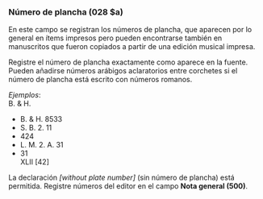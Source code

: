### Número de plancha (028 $a)

En este campo se registran los números de plancha, que aparecen por lo general en ítems impresos pero pueden encontrarse también en manuscritos que fueron copiados a partir de una edición musical impresa.

Registre el número de plancha exactamente como aparece en la fuente. Pueden añadirse números arábigos aclaratorios entre corchetes si el número de plancha está escrito con números romanos.

_Ejemplos_:  
B. & H.

- B. & H. 8533
- S. B. 2. 11
- 424
- L. M. 2. A. 31
- 31  
  XLII [42]

La declaración _[without plate number]_ (sin número de plancha) está permitida. Registre números del editor en el campo **Nota general (500)**.
